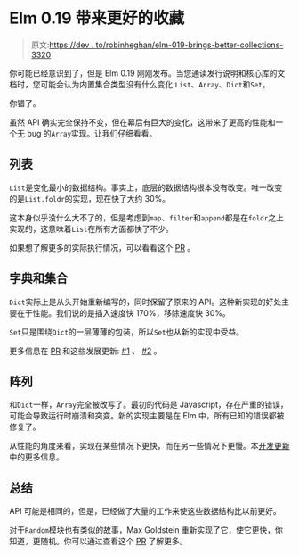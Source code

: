 # Elm 0.19 带来更好的收藏

> 原文:[https://dev . to/robinheghan/elm-019-brings-better-collections-3320](https://dev.to/robinheghan/elm-019-brings-better-collections-3320)

你可能已经意识到了，但是 Elm 0.19 刚刚发布。当您通读发行说明和核心库的文档时，您可能会认为内置集合类型没有什么变化:`List`、`Array`、`Dict`和`Set`。

你错了。

虽然 API 确实完全保持不变，但在幕后有巨大的变化，这带来了更高的性能和一个无 bug 的`Array`实现。让我们仔细看看。

## [](#list)列表

`List`是变化最小的数据结构。事实上，底层的数据结构根本没有改变。唯一改变的是`List.foldr`的实现，现在快了大约 30%。

这本身似乎没什么大不了的，但是考虑到`map`、`filter`和`append`都是在`foldr`之上实现的，这意味着`List`在所有方面都快了不少。

如果想了解更多的实际执行情况，可以看看这个 [PR](https://github.com/elm/core/pull/872) 。

## [](#dict-and-set)字典和集合

`Dict`实际上是从头开始重新编写的，同时保留了原来的 API。这种新实现的好处主要在于性能。我们说的是插入速度快 170%，移除速度快 30%。

`Set`只是围绕`Dict`的一层薄薄的包装，所以`Set`也从新的实现中受益。

更多信息在 [PR](https://github.com/elm/core/pull/959) 和这些发展更新: [#1](https://groups.google.com/forum/#!topic/elm-dev/--fK-wMoDig) 、 [#2](https://groups.google.com/forum/#!topic/elm-dev/T-PHQNrkNss) 。

## [](#array)阵列

和`Dict`一样，`Array`完全被改写了。最初的代码是 Javascript，存在严重的错误，可能会导致运行时崩溃和突变。新的实现主要是在 Elm 中，所有已知的错误都被修复了。

从性能的角度来看，实现在某些情况下更快，而在另一些情况下更慢。本[开发更新](https://groups.google.com/forum/#!topic/elm-dev/TPUKXVXr1Hs)中的更多信息。

## [](#summary)总结

API 可能是相同的，但是，已经做了大量的工作来使这些数据结构比以前更好。

对于`Random`模块也有类似的故事，Max Goldstein 重新实现了它，使它更快，你知道，更随机。你可以通过查看这个 [PR](https://github.com/elm/core/pull/778) 了解更多。